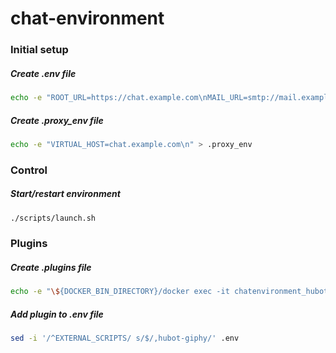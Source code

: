 # chat-environment
### Initial setup
##### Create .env file
```bash
echo -e "ROOT_URL=https://chat.example.com\nMAIL_URL=smtp://mail.example.com:25\nROCKETCHAT_URL=https://chat.example.com\nROCKETCHAT_PASSWORD=botpassword\nROCKETCHAT_ROOM=GENERAL\nROCKETCHAT_USER=bot\nBOT_NAME=bot\nLISTEN_ON_ALL_PUBLIC=true\nEXTERNAL_SCRIPTS=hubot-help,hubot-links,hubot-standup-alarm,hubot-giphy,hubot-redis-brain,hubot-seen,hubot-diagnostics,hubot-bofh,hubot-bookmark,hubot-shipit,hubot-maps" > .env 
```
##### Create .proxy_env file
```bash
echo -e "VIRTUAL_HOST=chat.example.com\n" > .proxy_env 
```

### Control
##### Start/restart environment
```bash
./scripts/launch.sh
```

### Plugins
##### Create .plugins file
```bash
echo -e "\${DOCKER_BIN_DIRECTORY}/docker exec -it chatenvironment_hubot_1 npm install hubot-giphy --save\n" > .plugins 
```
##### Add plugin to .env file
```bash
sed -i '/^EXTERNAL_SCRIPTS/ s/$/,hubot-giphy/' .env
```
